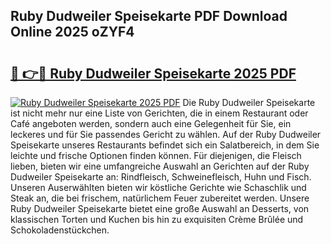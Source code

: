 ## Ruby Dudweiler Speisekarte PDF Download Online 2025 oZYF4

# <h2><a href="http://gc7z3u.nevu.top/?p=Ruby+Dudweiler+Speisekarte">🔗 👉🔴 Ruby Dudweiler Speisekarte 2025 PDF</a></h2>

[![Ruby Dudweiler Speisekarte 2025 PDF](https://i.imgur.com/dBaPXMq.png)](http://gc7z3u.nevu.top/?p=Ruby+Dudweiler+Speisekarte)
Die Ruby Dudweiler Speisekarte ist nicht mehr nur eine Liste von Gerichten, die in einem Restaurant oder Café angeboten werden, sondern auch eine Gelegenheit für Sie, ein leckeres und für Sie passendes Gericht zu wählen. Auf der Ruby Dudweiler Speisekarte unseres Restaurants befindet sich ein Salatbereich, in dem Sie leichte und frische Optionen finden können. Für diejenigen, die Fleisch lieben, bieten wir eine umfangreiche Auswahl an Gerichten auf der Ruby Dudweiler Speisekarte an: Rindfleisch, Schweinefleisch, Huhn und Fisch. Unseren Auserwählten bieten wir köstliche Gerichte wie Schaschlik und Steak an, die bei frischem, natürlichem Feuer zubereitet werden. Unsere Ruby Dudweiler Speisekarte bietet eine große Auswahl an Desserts, von klassischen Torten und Kuchen bis hin zu exquisiten Crème Brûlée und Schokoladenstückchen.
